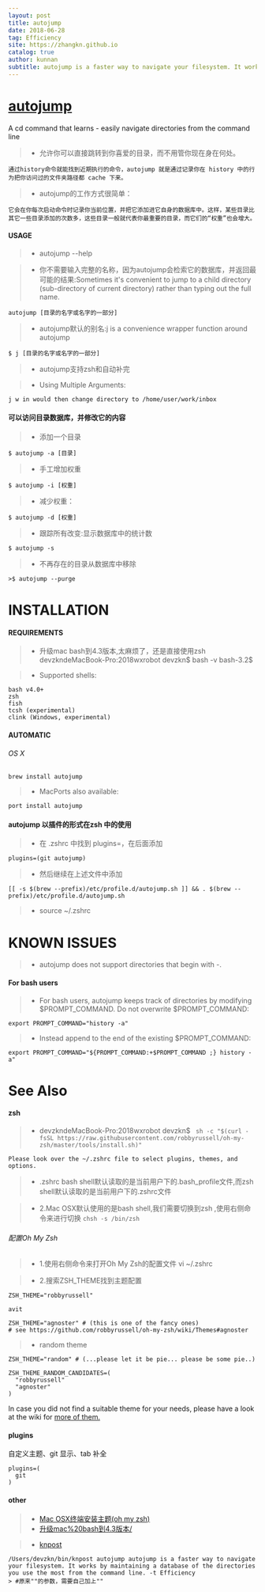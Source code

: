 ```yaml
---
layout: post
title: autojump
date: 2018-06-28
tag: Efficiency
site: https://zhangkn.github.io
catalog: true
author: kunnan
subtitle: autojump is a faster way to navigate your filesystem. It works by maintaining a database of the directories you use the most from the command line.
---
```



# [autojump](https://github.com/wting/autojump)

A cd command that learns - easily navigate directories from the command line 

>* 允许你可以直接跳转到你喜爱的目录，而不用管你现在身在何处。

```
通过history命令就能找到近期执行的命令，autojump 就是通过记录你在 history 中的行为把你访问过的文件夹路径都 cache 下来。
```
>* autojump的工作方式很简单：

```
它会在你每次启动命令时记录你当前位置，并把它添加进它自身的数据库中。这样，某些目录比其它一些目录添加的次数多，这些目录一般就代表你最重要的目录，而它们的“权重”也会增大。
```

#### USAGE
>* autojump --help

>* 你不需要输入完整的名称，因为autojump会检索它的数据库，并返回最可能的结果:Sometimes it's convenient to jump to a child directory (sub-directory of current directory) rather than typing out the full name.


```
autojump [目录的名字或名字的一部分]
```

>* autojump默认的别名:j is a convenience wrapper function around autojump
```
$ j [目录的名字或名字的一部分]
```

>* autojump支持zsh和自动补完
>

>* Using Multiple Arguments:

```
j w in would then change directory to /home/user/work/inbox
```

#### 可以访问目录数据库，并修改它的内容

>* 添加一个目录
```
$ autojump -a [目录]
```

>* 手工增加权重
```
$ autojump -i [权重]
```
>* 减少权重：

```
$ autojump -d [权重]
```

>* 跟踪所有改变:显示数据库中的统计数

```
$ autojump -s
```
>* 不再存在的目录从数据库中移除

```
>$ autojump --purge
```

# INSTALLATION

#### REQUIREMENTS

>* 升级mac bash到4.3版本,太麻烦了，还是直接使用zsh
devzkndeMacBook-Pro:2018wxrobot devzkn$ bash -v
bash-3.2$ 

>* Supported shells:

```
bash v4.0+ 
zsh
fish
tcsh (experimental)
clink (Windows, experimental)
```

#### AUTOMATIC

###### OS X

```
brew install autojump
```
>* MacPorts also available:

```
port install autojump
```

#### autojump 以插件的形式在zsh 中的使用


>* 在 .zshrc 中找到 plugins=，在后面添加
```
plugins=(git autojump)
```
>* 然后继续在上述文件中添加
```
[[ -s $(brew --prefix)/etc/profile.d/autojump.sh ]] && . $(brew --prefix)/etc/profile.d/autojump.sh
```
>* source ~/.zshrc


# KNOWN ISSUES


>* autojump does not support directories that begin with -.


#### For bash users

>* For bash users, autojump keeps track of directories by modifying $PROMPT_COMMAND. Do not overwrite $PROMPT_COMMAND:

```
export PROMPT_COMMAND="history -a"
```
>* Instead append to the end of the existing $PROMPT_COMMAND:

```
export PROMPT_COMMAND="${PROMPT_COMMAND:+$PROMPT_COMMAND ;} history -a"
```



# See Also 

#### zsh 




>* devzkndeMacBook-Pro:2018wxrobot devzkn$ ` sh -c "$(curl -fsSL https://raw.githubusercontent.com/robbyrussell/oh-my-zsh/master/tools/install.sh)"`

```
Please look over the ~/.zshrc file to select plugins, themes, and options.
```

>* .zshrc
bash shell默认读取的是当前用户下的.bash_profile文件,而zsh shell默认读取的是当前用户下的.zshrc文件


>* 2.Mac OSX默认使用的是bash shell,我们需要切换到zsh ,使用右侧命令来进行切换 `chsh -s /bin/zsh `

###### 配置Oh My Zsh

>* 1.使用右侧命令来打开Oh My Zsh的配置文件 vi ~/.zshrc

>* 2.搜索ZSH_THEME找到主题配置

```
ZSH_THEME="robbyrussell"
```

```
avit
```

```
ZSH_THEME="agnoster" # (this is one of the fancy ones)
# see https://github.com/robbyrussell/oh-my-zsh/wiki/Themes#agnoster
```
>* random theme 
```
ZSH_THEME="random" # (...please let it be pie... please be some pie..)
```
```
ZSH_THEME_RANDOM_CANDIDATES=(
  "robbyrussell"
  "agnoster"
)
```

In case you did not find a suitable theme for your needs, please have a look at the wiki for [more of them.](https://github.com/robbyrussell/oh-my-zsh/wiki/External-themes)


#### plugins
自定义主题、git 显示、tab 补全

```
plugins=(
  git
)
```


#### other 
>* [Mac OSX终端安装主题(oh my zsh)](https://blog.csdn.net/u013310075/article/details/62585826)
>* [升级mac%20bash到4.3版本/](http://yeshaoting.cn/article/mac/%E5%8D%87%E7%BA%A7mac%20bash%E5%88%B04.3%E7%89%88%E6%9C%AC/)
>

>* [knpost](https://github.com/zhangkn/KNBin/blob/master/knpost) 
>
```
/Users/devzkn/bin/knpost autojump autojump is a faster way to navigate your filesystem. It works by maintaining a database of the directories you use the most from the command line. -t Efficiency
> #原来""的参数，需要自己加上""
```

